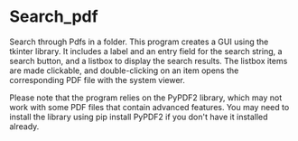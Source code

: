 # Search_pdf
Search through Pdfs in a folder.
This program creates a GUI using the tkinter library. It includes a label and an entry field for the search string, a search button, and a listbox to display the search results. The listbox items are made clickable, and double-clicking on an item opens the corresponding PDF file with the system viewer.

Please note that the program relies on the PyPDF2 library, which may not work with some PDF files that contain advanced features. You may need to install the library using pip install PyPDF2 if you don't have it installed already.
